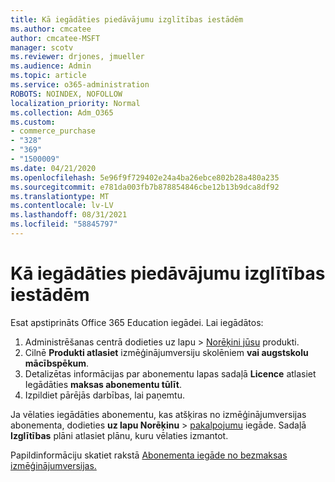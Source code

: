 ```yaml
---
title: Kā iegādāties piedāvājumu izglītības iestādēm
ms.author: cmcatee
author: cmcatee-MSFT
manager: scotv
ms.reviewer: drjones, jmueller
ms.audience: Admin
ms.topic: article
ms.service: o365-administration
ROBOTS: NOINDEX, NOFOLLOW
localization_priority: Normal
ms.collection: Adm_O365
ms.custom:
- commerce_purchase
- "328"
- "369"
- "1500009"
ms.date: 04/21/2020
ms.openlocfilehash: 5e96f9f729402e24a4ba26ebce802b28a480a235
ms.sourcegitcommit: e781da003fb7b878854846cbe12b13b9dca8df92
ms.translationtype: MT
ms.contentlocale: lv-LV
ms.lasthandoff: 08/31/2021
ms.locfileid: "58845797"
---
```

# <a name="how-to-purchase-an-education-offer"></a>Kā iegādāties piedāvājumu izglītības iestādēm

Esat apstiprināts Office 365 Education iegādei. Lai iegādātos:
  
1. Administrēšanas centrā dodieties  uz lapu \> [Norēķini jūsu](https://go.microsoft.com/fwlink/p/?linkid=842054) produkti.
2. Cilnē **Produkti atlasiet** izmēģinājumversiju skolēniem **vai augstskolu mācībspēkum**.
3. Detalizētas informācijas par abonementu lapas sadaļā **Licence** atlasiet Iegādāties **maksas abonementu tūlīt**.
4. Izpildiet pārējās darbības, lai paņemtu.

Ja vēlaties iegādāties abonementu, kas atšķiras no izmēģinājumversijas abonementa, dodieties **uz lapu Norēķinu** \> [pakalpojumu](https://go.microsoft.com/fwlink/p/?linkid=868433) iegāde. Sadaļā **Izglītības** plāni atlasiet plānu, kuru vēlaties izmantot.

Papildinformāciju skatiet rakstā [Abonementa iegāde no bezmaksas izmēģinājumversijas.](https://docs.microsoft.com/microsoft-365/commerce/try-or-buy-microsoft-365#buy-a-subscription-from-your-free-trial)